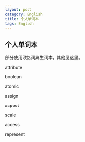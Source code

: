 ```yaml
---
layout: post
category: English
title: 个人单词本
tags: English
---
```


## 个人单词本



部分使用欧路词典生词本，其他见这里。





attribute

boolean

atomic

assign

aspect

scale

access

represent

